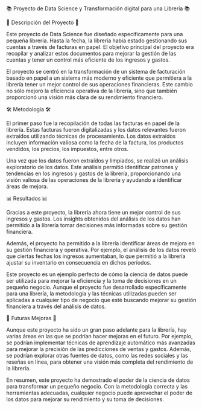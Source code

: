 📚 Proyecto de Data Science y Transformación digital para una Librería 📚

📝 Descripción del Proyecto 📝

Este proyecto de Data Science fue diseñado específicamente para una pequeña librería. Hasta la fecha, la librería había estado gestionando sus cuentas a través de facturas en papel. El objetivo principal del proyecto era recopilar y analizar estos documentos para mejorar la gestión de las cuentas y tener un control más eficiente de los ingresos y gastos.

El proyecto se centró en la transformación de un sistema de facturación basado en papel a un sistema más moderno y eficiente que permitiera a la librería tener un mejor control de sus operaciones financieras. Este cambio no sólo mejoró la eficiencia operativa de la librería, sino que también proporcionó una visión más clara de su rendimiento financiero.


🛠️ Metodología 🛠️

El primer paso fue la recopilación de todas las facturas en papel de la librería. Estas facturas fueron digitalizadas y los datos relevantes fueron extraídos utilizando técnicas de procesamiento. Los datos extraídos incluyen información valiosa como la fecha de la factura, los productos vendidos, los precios, los impuestos, entre otros.

Una vez que los datos fueron extraídos y limpiados, se realizó un análisis exploratorio de los datos. Este análisis permitió identificar patrones y tendencias en los ingresos y gastos de la librería, proporcionando una visión valiosa de las operaciones de la librería y ayudando a identificar áreas de mejora.


📊 Resultados 📊

Gracias a este proyecto, la librería ahora tiene un mejor control de sus ingresos y gastos. Los insights obtenidos del análisis de los datos han permitido a la librería tomar decisiones más informadas sobre su gestión financiera.

Además, el proyecto ha permitido a la librería identificar áreas de mejora en su gestión financiera y operativa. Por ejemplo, el análisis de los datos reveló que ciertas fechas los ingresos aumentaban, lo que permitió a la librería ajustar su inventario en consecuencia en dichos períodos.

Este proyecto es un ejemplo perfecto de cómo la ciencia de datos puede ser utilizada para mejorar la eficiencia y la toma de decisiones en un pequeño negocio. Aunque el proyecto fue desarrollado específicamente para una librería, la metodología y las técnicas utilizadas pueden ser aplicadas a cualquier tipo de negocio que esté buscando mejorar su gestión financiera a través del análisis de datos.

🚀 Futuras Mejoras 🚀

Aunque este proyecto ha sido un gran paso adelante para la librería, hay varias áreas en las que se podrían hacer mejoras en el futuro. Por ejemplo, se podrían implementar técnicas de aprendizaje automático más avanzadas para mejorar la precisión de las predicciones de ventas y gastos. Además, se podrían explorar otras fuentes de datos, como las redes sociales y las reseñas en línea, para obtener una visión más completa del rendimiento de la librería.

En resumen, este proyecto ha demostrado el poder de la ciencia de datos para transformar un pequeño negocio. Con la metodología correcta y las herramientas adecuadas, cualquier negocio puede aprovechar el poder de los datos para mejorar su rendimiento y su toma de decisiones.
